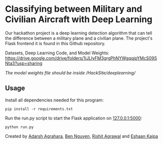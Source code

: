 # Classifying between Military and Civilian Aircraft with Deep Learning

Our hackathon project is a deep learning detection algorithm that can tell the difference between a military plane and a civilian plane. The project's Flask frontend it is found in this Github repository.

Datasets, Deep Learning Code, and Model Weights: https://drive.google.com/drive/folders/1iJLlyFM3grgPhNYWgqqjpYMcS09SNta3?usp=sharing

*The model weights file should be inside /HackSite/deeplearning/*

## Usage

Install all dependencies needed for this program:
```
pip install -r requirements.txt
```

Run the run.py script to start the Flask application on [127.0.0.1:5000](url):
```
python run.py
```


Created by [Adarsh Agrahara](https://github.com/boogeyman-is-back-at-crabfest), [Ben Nguyen](https://github.com/BenVN123), [Rishit Agrawal](https://github.com/RishitAgrawal06) and [Eshaan Kaipa](https://github.com/epicesh) 

